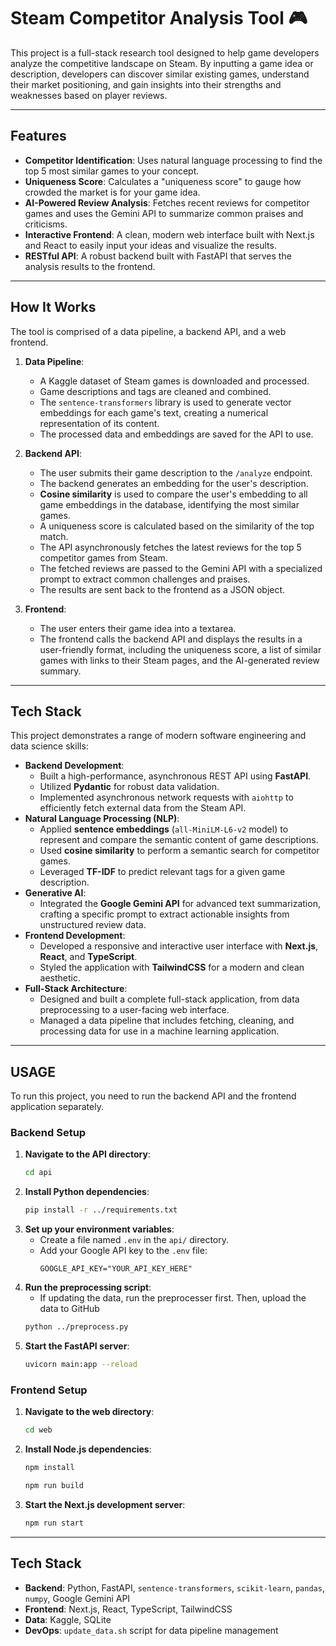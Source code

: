 # Steam Competitor Analysis Tool 🎮

This project is a full-stack research tool designed to help game developers analyze the competitive landscape on Steam. By inputting a game idea or description, developers can discover similar existing games, understand their market positioning, and gain insights into their strengths and weaknesses based on player reviews.

---

## Features

-   **Competitor Identification**: Uses natural language processing to find the top 5 most similar games to your concept.
-   **Uniqueness Score**: Calculates a "uniqueness score" to gauge how crowded the market is for your game idea.
-   **AI-Powered Review Analysis**: Fetches recent reviews for competitor games and uses the Gemini API to summarize common praises and criticisms.
-   **Interactive Frontend**: A clean, modern web interface built with Next.js and React to easily input your ideas and visualize the results.
-   **RESTful API**: A robust backend built with FastAPI that serves the analysis results to the frontend.

---

## How It Works

The tool is comprised of a data pipeline, a backend API, and a web frontend.

1.  **Data Pipeline**:
    *   A Kaggle dataset of Steam games is downloaded and processed.
    *   Game descriptions and tags are cleaned and combined.
    *   The `sentence-transformers` library is used to generate vector embeddings for each game's text, creating a numerical representation of its content.
    *   The processed data and embeddings are saved for the API to use.

2.  **Backend API**:
    *   The user submits their game description to the `/analyze` endpoint.
    *   The backend generates an embedding for the user's description.
    *   **Cosine similarity** is used to compare the user's embedding to all game embeddings in the database, identifying the most similar games.
    *   A uniqueness score is calculated based on the similarity of the top match.
    *   The API asynchronously fetches the latest reviews for the top 5 competitor games from Steam.
    *   The fetched reviews are passed to the Gemini API with a specialized prompt to extract common challenges and praises.
    *   The results are sent back to the frontend as a JSON object.

3.  **Frontend**:
    *   The user enters their game idea into a textarea.
    *   The frontend calls the backend API and displays the results in a user-friendly format, including the uniqueness score, a list of similar games with links to their Steam pages, and the AI-generated review summary.

---

## Tech Stack

This project demonstrates a range of modern software engineering and data science skills:

-   **Backend Development**:
    -   Built a high-performance, asynchronous REST API using **FastAPI**.
    -   Utilized **Pydantic** for robust data validation.
    -   Implemented asynchronous network requests with `aiohttp` to efficiently fetch external data from the Steam API.
-   **Natural Language Processing (NLP)**:
    -   Applied **sentence embeddings** (`all-MiniLM-L6-v2` model) to represent and compare the semantic content of game descriptions.
    -   Used **cosine similarity** to perform a semantic search for competitor games.
    -   Leveraged **TF-IDF** to predict relevant tags for a given game description.
-   **Generative AI**:
    -   Integrated the **Google Gemini API** for advanced text summarization, crafting a specific prompt to extract actionable insights from unstructured review data.
-   **Frontend Development**:
    -   Developed a responsive and interactive user interface with **Next.js**, **React**, and **TypeScript**.
    -   Styled the application with **TailwindCSS** for a modern and clean aesthetic.
-   **Full-Stack Architecture**:
    -   Designed and built a complete full-stack application, from data preprocessing to a user-facing web interface.
    -   Managed a data pipeline that includes fetching, cleaning, and processing data for use in a machine learning application.

---

## USAGE

To run this project, you need to run the backend API and the frontend application separately.

### Backend Setup

1.  **Navigate to the API directory**:
    ```bash
    cd api
    ```
2.  **Install Python dependencies**:
    ```bash
    pip install -r ../requirements.txt
    ```
3.  **Set up your environment variables**:
    -   Create a file named `.env` in the `api/` directory.
    -   Add your Google API key to the `.env` file:
        ```
        GOOGLE_API_KEY="YOUR_API_KEY_HERE"
        ```
4.  **Run the preprocessing script**:
    -   If updating the data, run the preprocesser first. Then, upload the data to GitHub
    ```bash
    python ../preprocess.py
    ```
5.  **Start the FastAPI server**:
    ```bash
    uvicorn main:app --reload
    ```

### Frontend Setup

1.  **Navigate to the web directory**:
    ```bash
    cd web
    ```
2.  **Install Node.js dependencies**:
    ```bash
    npm install

    npm run build
    ```
3.  **Start the Next.js development server**:
    ```bash
    npm run start
    ```

---

## Tech Stack

-   **Backend**: Python, FastAPI, `sentence-transformers`, `scikit-learn`, `pandas`, `numpy`, Google Gemini API
-   **Frontend**: Next.js, React, TypeScript, TailwindCSS
-   **Data**: Kaggle, SQLite
-   **DevOps**: `update_data.sh` script for data pipeline management